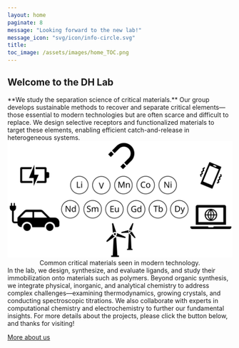 ```yaml
---
layout: home
paginate: 8
message: "Looking forward to the new lab!"
message_icon: "svg/icon/info-circle.svg"
title:
toc_image: /assets/images/home_TOC.png
---
```

<h2 class="custom-heading">
  Welcome to the DH Lab
</h2>
**We study the separation science of critical materials.**
Our group develops sustainable methods to recover and separate critical
elements—those essential to modern technologies but are often scarce and difficult
to replace. We design selective receptors and functionalized materials to target
these elements, enabling efficient catch-and-release in heterogeneous systems.

<img class="home-image" src="/assets/images/AboutDHLab.svg" alt="Home page image">

<div align="center">
Common critical materials seen in modern technology.
</div>
In the lab, we design, synthesize, and evaluate ligands, and study
their immobilization onto materials such as polymers. Beyond organic
synthesis, we integrate physical, inorganic, and analytical chemistry
to address complex challenges—examining thermodynamics, growing
crystals, and conducting spectroscopic titrations. We also
collaborate with experts in computational chemistry and
electrochemistry to further our fundamental insights.
For more details about the projects, please click the button below, and
thanks for visiting!

<a href="About" class="link-button">More about us</a><br>

